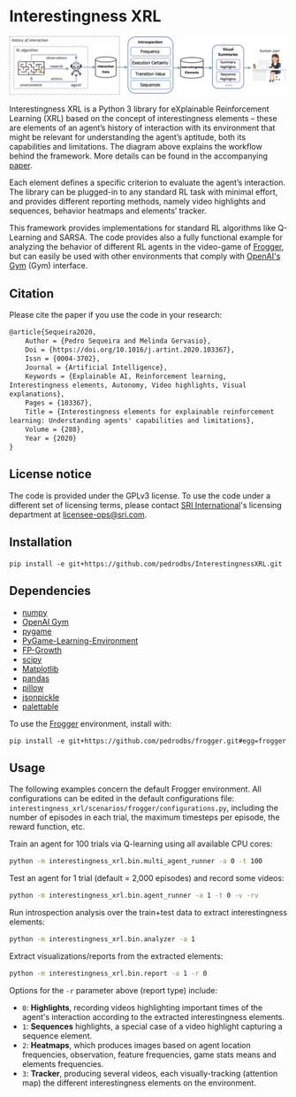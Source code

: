 # Interestingness XRL

![framework](framework.png)

Interestingness XRL is a Python 3 library for eXplainable Reinforcement Learning (XRL) based on the concept of interestingness elements – these are elements of an agent’s history of interaction with its environment that might be relevant for understanding the agent’s aptitude, both its capabilities and limitations. The diagram above explains the workflow behind the framework. More details can be found in the accompanying [paper](https://arxiv.org/abs/1912.09007).

Each element defines a specific criterion to evaluate the agent’s interaction. The library can be plugged-in to any standard RL task with minimal effort, and provides different reporting methods, namely video highlights and sequences, behavior heatmaps and elements’ tracker. 

This framework provides implementations for standard RL algorithms like Q-Learning and SARSA. The code provides also a fully functional example for analyzing the behavior of different RL agents in the video-game of [Frogger](https://github.com/pedrodbs/frogger), but can easily be used with other environments that comply with [OpenAI's Gym](https://gym.openai.com/) (Gym) interface.

## Citation

Please cite the paper if you use the code in your research:
```
@article{Sequeira2020,
	Author = {Pedro Sequeira and Melinda Gervasio},
	Doi = {https://doi.org/10.1016/j.artint.2020.103367},
	Issn = {0004-3702},
	Journal = {Artificial Intelligence},
	Keywords = {Explainable AI, Reinforcement learning, Interestingness elements, Autonomy, Video highlights, Visual explanations},
	Pages = {103367},
	Title = {Interestingness elements for explainable reinforcement learning: Understanding agents' capabilities and limitations},
	Volume = {288},
	Year = {2020}
}
```

## **License notice** 

The code is provided under the GPLv3 license. To use the code under a different set of licensing terms, please contact [SRI International](https://www.sri.com/)'s licensing department at [licensee-ops@sri.com](mailto:licensee-ops@sri.com).

## Installation

```shell
pip install -e git+https://github.com/pedrodbs/InterestingnessXRL.git
```

## Dependencies

- [numpy](https://numpy.org/)
- [OpenAI Gym](https://github.com/openai/gym)
- [pygame](https://www.pygame.org/)
- [PyGame-Learning-Environment](https://github.com/ntasfi/PyGame-Learning-Environment)
- [FP-Growth](https://github.com/evandempsey/fp-growth)
- [scipy](https://www.scipy.org/)
- [Matplotlib](https://matplotlib.org/)
- [pandas](https://pandas.pydata.org/)
- [pillow](https://python-pillow.org/)
- [jsonpickle](https://github.com/jsonpickle/jsonpickle)
- [palettable](https://jiffyclub.github.io/palettable)

To use the [Frogger](https://github.com/pedrodbs/frogger) environment, install with:
```shell
pip install -e git+https://github.com/pedrodbs/frogger.git#egg=frogger
```

## Usage
The following examples concern the default Frogger environment. All configurations can be edited in the default configurations file: `interestingness_xrl/scenarios/frogger/configurations.py`, including the number of episodes in each trial, the maximum timesteps per episode, the reward function, etc.

Train an agent for 100 trials via Q-learning using all available CPU cores:
```bash
python -m interestingness_xrl.bin.multi_agent_runner -a 0 -t 100
```

Test an agent for 1 trial (default = 2,000 episodes) and record some videos:
```bash
python -m interestingness_xrl.bin.agent_runner -a 1 -t 0 -v -rv
```

Run introspection analysis over the train+test data to extract interestingness elements:
```bash
python -m interestingness_xrl.bin.analyzer -a 1
```

Extract visualizations/reports from the extracted elements:
```bash
python -m interestingness_xrl.bin.report -a 1 -r 0
```

Options for the `-r` parameter above (report type) include:
- `0`: **Highlights**, recording videos highlighting important times of the agent's interaction according to the extracted interestingness elements.
- `1`: **Sequences** highlights, a special case of a video highlight capturing a sequence element.
- `2`: **Heatmaps**, which produces images based on agent location frequencies, observation, feature frequencies, game stats means and elements frequencies.
- `3`: **Tracker**, producing several videos, each visually-tracking (attention map) the different interestingness elements on the environment.

